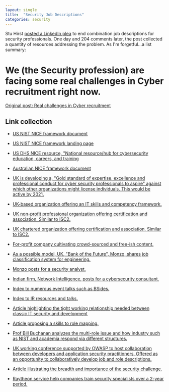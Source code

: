 ```yaml
---
layout: single
title:  "Security Job Descriptions"
categories: security
---
```



Stu Hirst [posted a LinkedIn plea](https://www.linkedin.com/feed/update/urn:li:activity:6500994465631653889/) to end combination job descriptions for security professionals. 
One day and 204 comments later, the post collected a quantity of resources addressing the problem. 
As I'm forgetful...a list summary: 

# We (the Security profession) are facing some real challenges in Cyber recruitment right now.

[Original post: Real challenges in Cyber recruitment](https://www.linkedin.com/feed/update/urn:li:activity:6500994465631653889/)

## Link collection


* [US NIST NICE framework document](https://csrc.nist.gov/publications/detail/sp/800-181/final)


* [US NIST NICE framework landing page](https://www.nist.gov/itl/applied-cybersecurity/nice/resources/nice-cybersecurity-workforce-framework)


* [US DHS NICE resource, &quot;National resource/hub for cybersecurity education, careers, and training](https://niccs.us-cert.gov/workforce-development/cyber-security-workforce-framework)


* [Australian NICE framework document](https://austcyber.com/resources/dashboards/NICE-workforce-framework)


* [UK is developing a, &quot;Gold standard of expertise, excellence and professional conduct for cyber security professionals to aspire&quot; against which other organizations might license individuals. This would be active by 2021.](https://www.gov.uk/government/consultations/developing-the-uk-cyber-security-profession)


* [UK-based organization offering an IT skills and competency framework.](https://www.sfia-online.org/en/framework/sfia-7/skills-home)


* [UK non-profit professional organization offering certification and association. Similar to ISC2.](https://www.iisp.org/iisp/About_Us/Our_Frameworks/Our_Skills_Framework/iispv2/Accreditation/Our_Skills_Framework.aspx)


* [UK chartered organization offering certification and association. Similar to ISC2.](https://certifications.bcs.org/upload/pdf/infosec-careerpath.pdf)

* [For-profit company cultivating crowd-sourced and free-ish content.](https://www.cybrary.it)

* [As a possible model, UK, &quot;Bank of the Future&quot;, Monzo, shares job classification system for engineering.](https://eng-progression.monzo.com)


* [Monzo posts for a security analyst.](https://boards.greenhouse.io/monzo/jobs/1536893)


* [Indian firm, Network Intelligence, posts for a cybersecurity consultant.](https://www.cybersecurity-professionals.com/job-search/187810-cybersecurity-consultant/cybersecurity/maharashtra/job)


* [Index to numerous event talks such as BSides.](https://github.com/PaulSec/awesome-sec-talks)


* [Index to IR resources and talks.](https://github.com/meirwah/awesome-incident-response)


* [Article highlighting the tight working relationship needed between classic IT security and development](https://hackernoon.com/introducing-the-infosec-colour-wheel-blending-developers-with-red-and-blue-security-teams-6437c1a07700)


* [Article proposing a skills to role mapping.](https://medium.com/@LargeCardinal/we-need-to-kill-the-security-analyst-79ec205651f5)


* [Prof Bill Buchanan analyzes the multi-role issue and how industry such as NIST and academia respond via different structures.](https://medium.com/asecuritysite-when-bob-met-alice/the-complexity-of-the-cyber-security-role-when-52-becomes-one-c4da2a6838cd?source=friends_link&amp;sk=0b6dbd49e6c34e7d983bbe16f2fdd335)

* [UK working conference supported by OWASP to host collaboration between developers and application security practitioners. Offered as an opportunity to collaboratively develop job and role descriptions.](https://open-security-summit.org/)


* [Article illustrating the breadth and importance of the security challenge.]([https://vanillaflavorweb.wordpress.com/2014/03/30/security-does-it-really-matter/](https://vanillaflavorweb.wordpress.com/2014/03/30/security-does-it-really-matter/))


* [Raytheon service help companies train security specialists over a 2-year period.](https://www.raytheon.com/ourcompany/rpsuk/uk-cyber-apprenticeship)
